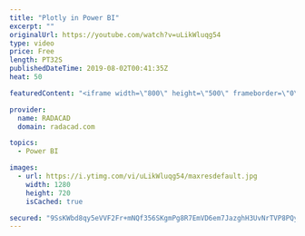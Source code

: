 ```yaml
---
title: "Plotly in Power BI"
excerpt: ""
originalUrl: https://youtube.com/watch?v=uLikWluqg54
type: video
price: Free
length: PT32S
publishedDateTime: 2019-08-02T00:41:35Z
heat: 50

featuredContent: "<iframe width=\"800\" height=\"500\" frameborder=\"0\" src=\"https://www.youtube.com/embed/uLikWluqg54\" allow=\"accelerometer; autoplay; encrypted-media; gyroscope; picture-in-picture\" allowfullscreen></iframe>"

provider:
  name: RADACAD
  domain: radacad.com

topics:
  - Power BI

images:
  - url: https://i.ytimg.com/vi/uLikWluqg54/maxresdefault.jpg
    width: 1280
    height: 720
    isCached: true

secured: "9SsKWbd8qy5eVVF2Fr+mNQf356SKgmPg8R7EmVD6em7JazghH3UvNrTVP8PQyUResk1H7WaPvDs1IWiLM0TmEGOW8+I/RacTydYdPhiEM6S2vk4AXWHWb/aWZguOdzKLYiwPytpCwHJRActYcrhWLY2I164VCHTve+xw6HNSP9G8kTQyjK7J9gvv0Cs+BZbq4Wv6cd+6ORKFhHhSs5y9l00L4SmSx0PVOfesxTRs1hqvOUEwzcgbHHthHVJiMBi195MaLZCq3hPRPh75nw7hUNpBCDVr2DdjJuF1hJc/0LWmPuyDeug3auVddt91Vbxg5cJKwUUMXaIjpAaiauUtA1LB/oqGkUIAoUGzLKiMSWfu/6lhaldrzBkazQIxs4snS9ms9sd5vgfTLp1+SWU5PTGl5Lb2L7SZT/0LoUq/tes=;7GeIQyPG5vY+aFFOPa6Kiw=="
---
```


